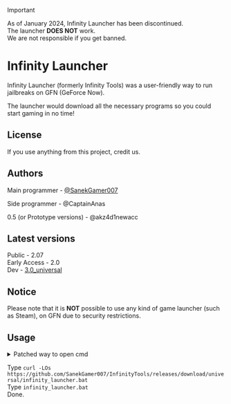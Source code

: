 > [!IMPORTANT]  
> As of January 2024, Infinity Launcher has been discontinued.\
> The launcher **DOES NOT** work.\
> We are not responsible if you get banned.

# Infinity Launcher

Infinity Launcher (formerly Infinity Tools) was a user-friendly way to run jailbreaks on GFN (GeForce Now).

The launcher would download all the necessary programs so you could start gaming in no time!

## License

If you use anything from this project, credit us.

## Authors

Main programmer - [@SanekGamer007](https://www.github.com/SanekGamer007)

Side programmer - @CaptainAnas

0.5 (or Prototype versions) - @akz4d1newacc

## Latest versions

Public - 2.07\
Early Access - 2.0\
Dev - [3.0_universal](https://github.com/SanekGamer007/InfinityTools/Releases)

## Notice
Please note that it is **NOT** possible to use any kind of game launcher (such as Steam), on GFN due to security restrictions.

## Usage

<details>
  <summary>Patched way to open cmd</summary>
  
  &nbsp; Open Edge.\
  &nbsp; Type `ms-quick-assist:` into the search bar.\
  &nbsp; Press yes.\
  &nbsp; Go to infinitytools.tech on Edge.\
  &nbsp; Go to method page.\
  &nbsp; Drag cmd.url into the Microsoft Quick Assist window.\
  &nbsp; Open the file.
</details>

Type `curl -LOs https://github.com/SanekGamer007/InfinityTools/releases/download/universal/infinity_launcher.bat`\
Type `infinity_launcher.bat`\
Done.
